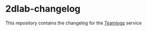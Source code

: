 # 2dlab-changelog

This repository contains the changelog for the <a href="https://teamlogs.ru" target="_blank">Teamlogs</a> service
